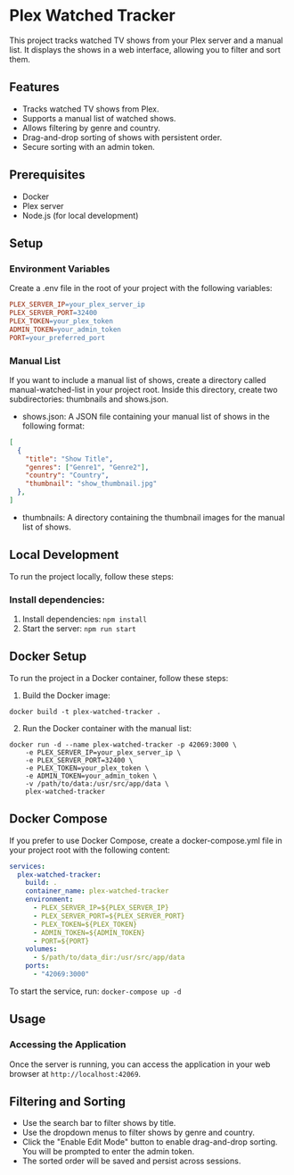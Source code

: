 # Plex Watched Tracker
This project tracks watched TV shows from your Plex server and a manual list. It displays the shows in a web interface, allowing you to filter and sort them.

## Features
- Tracks watched TV shows from Plex.
- Supports a manual list of watched shows.
- Allows filtering by genre and country.
- Drag-and-drop sorting of shows with persistent order.
- Secure sorting with an admin token.

## Prerequisites
- Docker
- Plex server
- Node.js (for local development)

## Setup
### Environment Variables
Create a .env file in the root of your project with the following variables:

```makefile
PLEX_SERVER_IP=your_plex_server_ip
PLEX_SERVER_PORT=32400
PLEX_TOKEN=your_plex_token
ADMIN_TOKEN=your_admin_token
PORT=your_preferred_port
```
### Manual List
If you want to include a manual list of shows, create a directory called manual-watched-list in your project root. Inside this directory, create two subdirectories: thumbnails and shows.json.

- shows.json: A JSON file containing your manual list of shows in the following format:
```json
[
  {
    "title": "Show Title",
    "genres": ["Genre1", "Genre2"],
    "country": "Country",
    "thumbnail": "show_thumbnail.jpg"
  },
]
```

- thumbnails: A directory containing the thumbnail images for the manual list of shows.

## Local Development
To run the project locally, follow these steps:

### Install dependencies:

1. Install dependencies: `npm install`
2. Start the server: `npm run start`

## Docker Setup
To run the project in a Docker container, follow these steps:

1. Build the Docker image:
```
docker build -t plex-watched-tracker .
```

2. Run the Docker container with the manual list:
```
docker run -d --name plex-watched-tracker -p 42069:3000 \
    -e PLEX_SERVER_IP=your_plex_server_ip \
    -e PLEX_SERVER_PORT=32400 \
    -e PLEX_TOKEN=your_plex_token \
    -e ADMIN_TOKEN=your_admin_token \
    -v /path/to/data:/usr/src/app/data \
    plex-watched-tracker
```
## Docker Compose
If you prefer to use Docker Compose, create a docker-compose.yml file in your project root with the following content:

```yaml
services:
  plex-watched-tracker:
    build: .
    container_name: plex-watched-tracker
    environment:
      - PLEX_SERVER_IP=${PLEX_SERVER_IP}
      - PLEX_SERVER_PORT=${PLEX_SERVER_PORT}
      - PLEX_TOKEN=${PLEX_TOKEN}
      - ADMIN_TOKEN=${ADMIN_TOKEN}
      - PORT=${PORT}
    volumes:
      - $/path/to/data_dir:/usr/src/app/data
    ports:
      - "42069:3000"
```
To start the service, run: `docker-compose up -d`

## Usage
### Accessing the Application
Once the server is running, you can access the application in your web browser at `http://localhost:42069`.

## Filtering and Sorting
- Use the search bar to filter shows by title.
- Use the dropdown menus to filter shows by genre and country.
- Click the "Enable Edit Mode" button to enable drag-and-drop sorting. You will be prompted to enter the admin token.
- The sorted order will be saved and persist across sessions.

